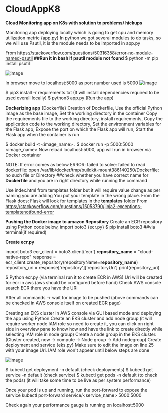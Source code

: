 # CloudAppK8
**Cloud Monitoring app on K8s with solution to problems/ hickups**

Monitoring app deploying locally which is going to get cpu and memory utilization metric {app.py}
In python we got several modules to do tasks, so we will use Psutil, it is the module needs to be imported in app.py

From <https://stackoverflow.com/questions/50316358/error-no-module-named-psutil> 
**##Run it in bash if psutil module not found**
$  python -m pip install psutil

![image](https://github.com/Groakss/CloudAppK8/assets/113557766/67fb24f6-3255-4ba9-80d9-526857897569)



In browser move to localhost:5000 as port number used is 5000
![image](https://github.com/Groakss/CloudAppK8/assets/113557766/2039c61a-e1a5-4168-babd-47b9f90c0740)


$  pip3 install -r requirements.txt (It will install dependencies required to be used overall locally)
$  python3 app.py (Run the app)


**Dockerizing app** {Dockerfile}
Creation of Dockerfile, Use the official Python image as the base image, Set the working directory in the container 
Copy the requirements file to the working directory, install requirements, Copy the application code to the working directory, Set the environment variables for the Flask app, Expose the port on which the Flask app will run, Start the Flask app when the container is run


$  docker build -t <image_name> .
$  docker run -p 5000:5000 <image_name>
Now reload localhost:5000, app will run in browser via Docker container

NOTE: If error comes as below 
ERROR: failed to solve: failed to read dockerfile: open /var/lib/docker/tmp/buildkit-mount386140250/Dockerfile: no such file or 
Directory
##check whether you have correct name for **Dockerfile** and you are in right directory while running the command

Use index.html from templates folder but it will require value change as per naming you are adding 
You put your template in the wrong place. From the Flask docs: Flask will look for templates in the **templates** folder
From <https://stackoverflow.com/questions/15053790/jinja2-exceptions-templatenotfound-error> 

**Pushing the Docker image to amazon Repository**
Create an ECR repository using Python code below, import boto3 {ecr.py}
$ pip install boto3 ##via terminal(if required)

**Create ecr.py**

import boto3
ecr_client = boto3.client('ecr')
**repository_name** = "cloud-native-repo"
response = ecr_client.create_repository(repositoryName=**repository_name**)
repository_uri = response['repository']['repositoryUri']
print(repository_uri)

$ Python ecr.py (via terminal run it to create ECR in AWS)
Uri will be created for ecr in aws (aws should be configured before hand)
Check AWS console search ECR there you have the URI


After all commands -> wait for image to be pushed  (above commands can be checked in AWS console itself on created ECR page)

Creating an EKS cluster in AWS console via GUI based mode and deploying the app using Python
Create an EKS cluster and add node group (it will require worker node IAM role so need to create it, you can click on right side in overview pane to know how and have the link to create directly while selecting IAM role in node group)
Create a node group in the EKS cluster. (Cluster created, now -> compute -> Node group -> Add nodegroup)
Create deployment and service {eks.py} Make sure to edit the image on line 25 with your image Uri.
IAM role won't appear until below steps are done

![image](https://github.com/Groakss/CloudAppK8/assets/113557766/3f0e7a23-7e56-4188-9f88-d7f96131758f)


$ kubectl get deployment -n default (check deployments)
$ kubectl get service -n default (check service)
$ kubectl get pods -n default (to check the pods) (it will take some time to be live as per system performance)

Once your pod is up and running, run the port-forward to expose the service
kubectl port-forward service/<service_name> 5000:5000

Check again your performance gauge is running on localhost:5000

